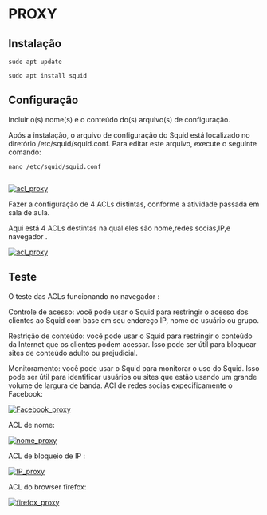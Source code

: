 # PROXY

## Instalação

```
sudo apt update
```
```
sudo apt install squid
```


## Configuração

Incluir o(s) nome(s) e o conteúdo do(s) arquivo(s) de configuração.

Após a instalação, o arquivo de configuração do Squid está localizado no diretório /etc/squid/squid.conf. Para editar este arquivo, execute o seguinte comando:

```nano /etc/squid/squid.conf ```

```Arquivo /etc/squid/squid.conf Já configurado :
```
[![acl_proxy](https://i.im.ge/2023/12/25/xLH1dy.acl-proxy.png)](https://im.ge/i/xLH1dy)

Fazer a configuração de 4 ACLs distintas, conforme a atividade passada em sala de aula.

Aqui está 4 ACLs destintas na qual eles são nome,redes socias,IP,e navegador .

[![acl_proxy](https://i.im.ge/2023/12/25/xLH1dy.acl-proxy.png)](https://im.ge/i/xLH1dy)

## Teste

O teste das ACLs funcionando no navegador :

Controle de acesso: você pode usar o Squid para restringir o acesso dos clientes ao Squid com base em seu endereço IP, nome de usuário ou grupo.

Restrição de conteúdo: você pode usar o Squid para restringir o conteúdo da Internet que os clientes podem acessar. Isso pode ser útil para bloquear sites de conteúdo adulto ou prejudicial.

Monitoramento: você pode usar o Squid para monitorar o uso do Squid. Isso pode ser útil para identificar usuários ou sites que estão usando um grande volume de largura de banda.
ACl de redes socias expecificamente o Facebook:

[![Facebook_proxy](https://i.im.ge/2023/12/25/xLHju4.Facebook-proxy.png)](https://im.ge/i/xLHju4)

ACL de nome:

[![nome_proxy](https://i.im.ge/2023/12/25/xLHPLP.nome-proxy.png)](https://im.ge/i/xLHPLP)


ACL de bloqueio de IP :

[![IP_proxy](https://i.im.ge/2023/12/25/xLHEtr.IP-proxy.png)](https://im.ge/i/xLHEtr)

ACL do browser firefox:

[![firefox_proxy](https://i.im.ge/2023/12/25/xLpMsh.firefox-proxy.png)](https://im.ge/i/xLpMsh)